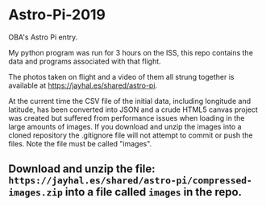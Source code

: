 # Astro-Pi-2019
 OBA's Astro Pi entry.

 My python program was run for 3 hours on the ISS, this repo contains the data and programs associated with that flight.

 The photos taken on flight and a video of them all strung together is available at https://jayhal.es/shared/astro-pi.

 At the current time the CSV file of the initial data, including longitude and latitude, has been converted into JSON and a crude HTML5 canvas project was created but suffered from performance issues when loading in the large amounts of images. If you download and unzip the images into a cloned repository the .gitignore file will not attempt to commit or push the files. Note the file must be called "images".

 ## Download and unzip the file: ```https://jayhal.es/shared/astro-pi/compressed-images.zip``` into a file called ```images``` in the repo.
